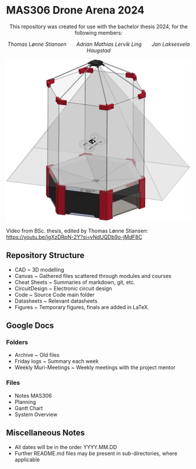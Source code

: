 # MAS306 Drone Arena 2024

<p style="text-align: center;">This repository was created for use with the bachelor thesis 2024, for the following members:</p>
<p style="text-align: center;"><i> Thomas Lønne Stiansen &nbsp; &nbsp; &nbsp; Adrian Mathias Lervik Ling &nbsp; &nbsp; &nbsp; Jan Laksesvela Haugstad</i></p>
<!-- <p style="text-align: center;"><i> Adrian Mathias Lervik Ling </i></p>
<p style="text-align: center;"><i> Jan Laksesvela Haugstad </i></p>  -->

![alt text](frontPageArenaDrone.png)

Video from BSc. thesis, edited by Thomas Lønne Stiansen: \
https://youtu.be/jgXzDRpN-2Y?si=vNdUQDb9o-jMdF8C

## Repository Structure
- CAD ~ 3D modelling
- Canvas ~ Gathered files scattered through modules and courses
- Cheat Sheets ~ Summaries of markdown, git, etc.
- CircuitDesign ~ Electronic circuit design
- Code ~ Source Code main folder
- Datasheets ~ Relevant datasheets
- Figures ~ Temporary figures, finals are added in LaTeX.
 
## Google Docs
### Folders
- Archive ~ Old files
- Friday logs ~ Summary each week
- Weekly Muri-Meetings ~ Weekly meetings with the project mentor

### Files
- Notes MAS306
- Planning
- Gantt Chart
- System Overview

## Miscellaneous Notes
- All dates will be in the order YYYY.MM.DD
- Further README.md files may be present in sub-directories, where applicable

